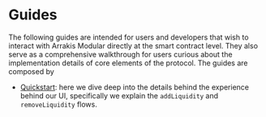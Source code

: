 # Guides

The following guides are intended for users and developers that wish to interact with Arrakis Modular directly at the smart contract level. They also serve as a comprehensive walkthrough for users curious about the implementation details of core elements of the protocol. The guides are composed by

- [Quickstart](./quickstart/overview.md): here we dive deep into the details behind the experience behind our UI, specifically we explain the `addLiquidity` and `removeLiquidity` flows.
